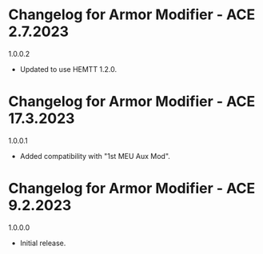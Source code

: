 # Changelog for Armor Modifier - ACE 2.7.2023

1.0.0.2
- Updated to use HEMTT 1.2.0.

# Changelog for Armor Modifier - ACE 17.3.2023

1.0.0.1
- Added compatibility with "1st MEU Aux Mod".

# Changelog for Armor Modifier - ACE 9.2.2023

1.0.0.0
- Initial release.
